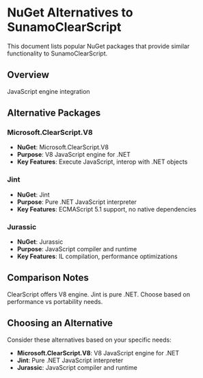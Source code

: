 # NuGet Alternatives to SunamoClearScript

This document lists popular NuGet packages that provide similar functionality to SunamoClearScript.

## Overview

JavaScript engine integration

## Alternative Packages

### Microsoft.ClearScript.V8
- **NuGet**: Microsoft.ClearScript.V8
- **Purpose**: V8 JavaScript engine for .NET
- **Key Features**: Execute JavaScript, interop with .NET objects

### Jint
- **NuGet**: Jint
- **Purpose**: Pure .NET JavaScript interpreter
- **Key Features**: ECMAScript 5.1 support, no native dependencies

### Jurassic
- **NuGet**: Jurassic
- **Purpose**: JavaScript compiler and runtime
- **Key Features**: IL compilation, performance optimizations

## Comparison Notes

ClearScript offers V8 engine. Jint is pure .NET. Choose based on performance vs portability needs.

## Choosing an Alternative

Consider these alternatives based on your specific needs:
- **Microsoft.ClearScript.V8**: V8 JavaScript engine for .NET
- **Jint**: Pure .NET JavaScript interpreter
- **Jurassic**: JavaScript compiler and runtime
